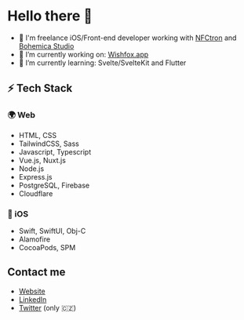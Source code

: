# Hello there 👋

- 🏢 I'm freelance iOS/Front-end developer working with [NFCtron](https://www.nfctron.com/) and [Bohemica Studio](https://www.bohemicastudio.com/)
- 🔭 I’m currently working on: [Wishfox.app](https://wishfox.app?utm_source=github)
- 🌱 I’m currently learning: Svelte/SvelteKit and Flutter

## ⚡️ Tech Stack

### 🌍 Web
  - HTML, CSS
  - TailwindCSS, Sass
  - Javascript, Typescript
  - Vue.js, Nuxt.js
  - Node.js
  - Express.js
  - PostgreSQL, Firebase
  - Cloudflare

### 📱 iOS
  - Swift, SwiftUI, Obj-C
  - Alamofire
  - CocoaPods, SPM

## Contact me
  - [Website](https://kandera.cz)
  - [LinkedIn](https://www.linkedin.com/in/ondrakandera/)
  - [Twitter](https://twitter.com/xergic) (only 🇨🇿)
